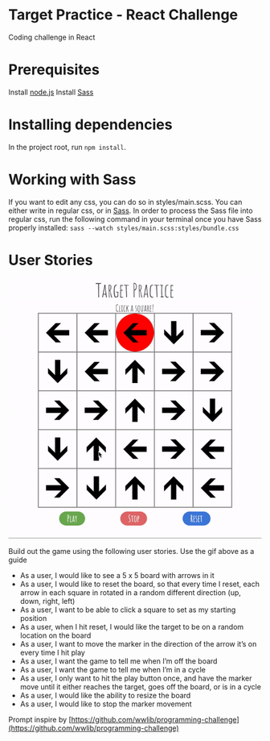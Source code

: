 # Target Practice - React Challenge
Coding challenge in React

# Prerequisites 
Install [node.js](https://nodejs.org)
Install [Sass](http://sass-lang.com/install)

# Installing dependencies
In the project root, run `npm install`. 

# Working with Sass
If you want to edit any css, you can do so in styles/main.scss. You can either write in regular css, or in [Sass](http://sass-lang.com/). In order to process the Sass file into regular css, run the following command in your terminal once you have Sass properly installed: `sass --watch styles/main.scss:styles/bundle.css`

# User Stories

![Gif showing game run-through](/assets/target-practice.gif?raw=true "Target Practice Runthrough")

Build out the game using the following user stories. Use the gif above as a guide

- As a user, I would like to see a 5 x 5 board with arrows in it
- As a user, I would like to reset the board, so that every time I reset, each arrow in each square in rotated in a random different direction (up, down, right, left)
- As a user, I want to be able to click a square to set as my starting position
- As a user, when I hit reset, I would like the target to be on a random location on the board
- As a user, I want to move the marker in the direction of the arrow it’s on every time I hit play
- As a user, I want the game to tell me when I’m off the board
- As a user, I want the game to tell me when I’m in a cycle
- As a user, I only want to hit the play button once, and have the marker move until it either reaches the target, goes off the board, or is in a cycle
- As a user, I would like the ability to resize the board
- As a user, I would like to stop the marker movement

Prompt inspire by [https://github.com/wwlib/programming-challenge](https://github.com/wwlib/programming-challenge)